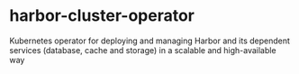 # harbor-cluster-operator
Kubernetes operator for deploying and managing Harbor and its dependent services (database, cache and storage) in a scalable and high-available way 
